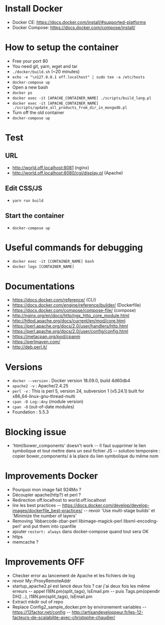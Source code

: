 # Install Docker

- Docker CE: https://docs.docker.com/install/#supported-platforms
- Docker Compose: https://docs.docker.com/compose/install/

# How to setup the container

- Free your port 80
- You need git, yarn, wget and tar
- `./docker/build.sh` (~20 minutes)
- `echo -e "\n127.0.0.1 off.localhost" | sudo tee -a /etc/hosts`
- `docker-compose up`
- Open a new bash
- `docker ps`
- `docker exec -it [APACHE_CONTAINER_NAME] ./scripts/build_lang.pl`
- `docker exec -it [APACHE_CONTAINER_NAME] ./scripts/update_all_products_from_dir_in_mongodb.pl`
- Turn off the old container
- `docker-compose up`

# Test

## URL

- http://world.off.localhost:8081 (nginx)
- http://world.off.localhost:8080/cgi/display.pl (Apache)

## Edit CSS/JS

- `yarn run build`

## Start the container

- `docker-compose up`

# Useful commands for debugging

- `docker exec -it [CONTAINER_NAME] bash`
- `docker logs [CONTAINER_NAME]`

# Documentations

- https://docs.docker.com/reference/ (CLI)
- https://docs.docker.com/engine/reference/builder/ (Dockerfile)
- https://docs.docker.com/compose/compose-file/ (compose)
- http://nginx.org/en/docs/http/ngx_http_core_module.html
- http://httpd.apache.org/docs/current/en/mod/core.html
- https://perl.apache.org/docs/2.0/user/handlers/http.html
- https://perl.apache.org/docs/2.0/user/config/config.html
- https://metacpan.org/pod/cpanm
- https://perlmaven.com/
- http://deb.perl.it/

# Versions

- `docker --version` : Docker version 18.09.0, build 4d60db4
- `apache2 -v` : Apache/2.4.25
- `perl -v` : This is perl 5, version 24, subversion 1 (v5.24.1) built for x86_64-linux-gnu-thread-multi
- `cpan -D Log::Any` (module version)
- `cpan -O` (out-of-date modules)
- Foundation : 5.5.3

# Blocking issue

- 'html/bower_components' doesn't work
-- Il faut supprimer le lien symbolique et tout mettre dans un seul fichier JS
-- solution temporaire : copier bower_components/ à la place du lien symbolique du même nom

# Improvements Docker

- Pourquoi mon image fait 924Mo ?
- Découpler apache(http?) et perl ?
- Redirection off.localhost to world.off.localhost
- lire les best practices
-- https://docs.docker.com/develop/develop-images/dockerfile_best-practices/
-- revoir 'Use multi-stage builds' et 'Minimize the number of layers'
- Removing 'libbarcode-zbar-perl libimage-magick-perl libxml-encoding-perl' and put them into cpanfile
- ajouter `restart: always` dans docker-compose quand tout sera OK
- https
- memcache ?

# Improvements OFF

- Checker error au lancement de Apache et les fichiers de log
- revoir My::ProxyRemoteAddr
- startup_apache2.pl est lancé deux fois ? car j'ai deux fois les même erreurs
-- appel I18N.pm(split_tags), IsEmail.pm
-- puis Tags.pm(opendir DH2...), I18N.pm(split_tags), IsEmail.pm
- Extract mkdir out of repo
- Replace Config2_sample_docker.pm by environement variables
-- https://12factor.net/config
-- http://artisandeveloppeur.fr/les-12-facteurs-de-scalabilite-avec-christophe-chaudier/

